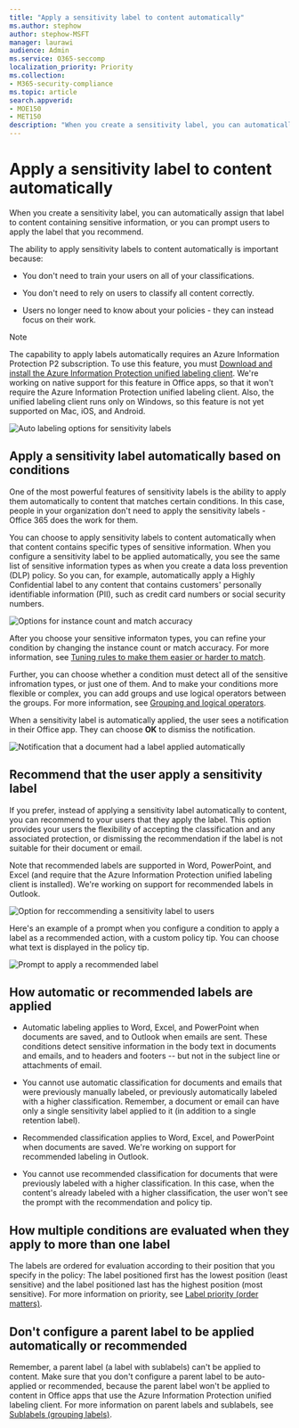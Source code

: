 ```yaml
---
title: "Apply a sensitivity label to content automatically"
ms.author: stephow
author: stephow-MSFT
manager: laurawi
audience: Admin
ms.service: O365-seccomp
localization_priority: Priority
ms.collection: 
- M365-security-compliance
ms.topic: article
search.appverid: 
- MOE150
- MET150
description: "When you create a sensitivity label, you can automatically assign a label to a document or email, or you can prompt users to select the label that you recommend."
---
```


# Apply a sensitivity label to content automatically

When you create a sensitivity label, you can automatically assign that label to content containing sensitive information, or you can prompt users to apply the label that you recommend.

The ability to apply sensitivity labels to content automatically is important because:

- You don't need to train your users on all of your classifications.

- You don't need to rely on users to classify all content correctly.

- Users no longer need to know about your policies - they can instead focus on their work.

> [!NOTE]
> The capability to apply labels automatically requires an Azure Information Protection P2 subscription. To use this feature, you must [Download and install the Azure Information Protection unified labeling client](https://docs.microsoft.com/en-us/azure/information-protection/rms-client/install-unifiedlabelingclient-app). We're working on native support for this feature in Office apps, so that it won't require the Azure Information Protection unified labeling client. Also, the unified labeling client runs only on Windows, so this feature is not yet supported on Mac, iOS, and Android.

![Auto labeling options for sensitivity labels](media/Sensitivity_labels_Auto_labeling_options.png)

## Apply a sensitivity label automatically based on conditions

One of the most powerful features of sensitivity labels is the ability to apply them automatically to content that matches certain conditions. In this case, people in your organization don't need to apply the sensitivity labels - Office 365 does the work for them.
   
You can choose to apply sensitivity labels to content automatically when that content contains specific types of sensitive information. When you configure a sensitivity label to be applied automatically, you see the same list of sensitive information types as when you create a data loss prevention (DLP) policy. So you can, for example, automatically apply a Highly Confidential label to any content that contains customers' personally identifiable information (PII), such as credit card numbers or social security numbers. 

![Options for instance count and match accuracy](media/Sensitivity_labels_instance_count_match_accuracy.png)

After you choose your sensitive informaton types, you can refine your condition by changing the instance count or match accuracy. For more information, see [Tuning rules to make them easier or harder to match](data-loss-prevention-policies.md#tuning-rules-to-make-them-easier-or-harder-to-match).

Further, you can choose whether a condition must detect all of the sensitive infromation types, or just one of them. And to make your conditions more flexible or complex, you can add groups and use logical operators between the groups. For more information, see [Grouping and logical operators](data-loss-prevention-policies.md#grouping-and-logical-operators).

When a sensitivity label is automatically applied, the user sees a notification in their Office app. They can choose **OK** to dismiss the notification.

![Notification that a document had a label applied automatically](media/sensitivity_labels_msg_doc_was_auto_labeled.PNG)

## Recommend that the user apply a sensitivity label

If you prefer, instead of applying a sensitivity label automatically to content, you can recommend to your users that they apply the label. This option provides your users the flexibility of accepting the classification and any associated protection, or dismissing the recommendation if the label is not suitable for their document or email.

Note that recommended labels are supported in Word, PowerPoint, and Excel (and require that the Azure Information Protection unified labeling client is installed). We're working on support for recommended labels in Outlook.

![Option for reccommending a sensitivity label to users](media/Sensitivity_labels_Recommended_label_option.png)

Here's an example of a prompt when you configure a condition to apply a label as a recommended action, with a custom policy tip. You can choose what text is displayed in the policy tip.

![Prompt to apply a recommended label](media/Sensitivity_label_Prompt_for_required_label.png)

## How automatic or recommended labels are applied

- Automatic labeling applies to Word, Excel, and PowerPoint when documents are saved, and to Outlook when emails are sent. These conditions detect sensitive information in the body text in documents and emails, and to headers and footers -- but not in the subject line or attachments of email.

- You cannot use automatic classification for documents and emails that were previously manually labeled, or previously automatically labeled with a higher classification. Remember, a document or email can have only a single sensitivity label applied to it (in addition to a single retention label).

- Recommended classification applies to Word, Excel, and PowerPoint when documents are saved. We're working on support for recommended labeling in Outlook.

- You cannot use recommended classification for documents that were previously labeled with a higher classification. In this case, when the content's already labeled with a higher classification, the user won't see the prompt with the recommendation and policy tip.

## How multiple conditions are evaluated when they apply to more than one label

The labels are ordered for evaluation according to their position that you specify in the policy: The label positioned first has the lowest position (least sensitive) and the label positioned last has the highest position (most sensitive). For more information on priority, see [Label priority (order matters)](sensitivity-labels.md#label-priority-order-matters).

## Don't configure a parent label to be applied automatically or recommended

Remember, a parent label (a label with sublabels) can't be applied to content. Make sure that you don't configure a parent label to be auto-applied or recommended, because the parent label won't be applied to content in Office apps that use the Azure Information Protection unified labeling client. For more information on parent labels and sublabels, see [Sublabels (grouping labels)](sensitivity-labels.md#sublabels-grouping-labels).
